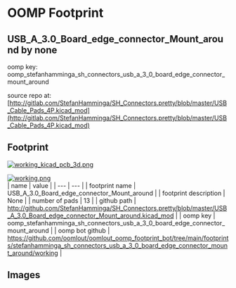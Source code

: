 # OOMP Footprint  
## USB_A_3.0_Board_edge_connector_Mount_around  by none  
  
oomp key: oomp_stefanhamminga_sh_connectors_usb_a_3_0_board_edge_connector_mount_around  
  
source repo at: [http://gitlab.com/StefanHamminga/SH_Connectors.pretty/blob/master/USB_Cable_Pads_4P.kicad_mod](http://gitlab.com/StefanHamminga/SH_Connectors.pretty/blob/master/USB_Cable_Pads_4P.kicad_mod)  
## Footprint  
  
[![working_kicad_pcb_3d.png](working_kicad_pcb_3d_600.png)](working_kicad_pcb_3d.png)  
  
[![working.png](working_600.png)](working.png)  
| name | value | 
| --- | --- | 
| footprint name | USB_A_3.0_Board_edge_connector_Mount_around | 
| footprint description | None | 
| number of pads | 13 | 
| github path | http://github.com/StefanHamminga/SH_Connectors.pretty/blob/master/USB_A_3.0_Board_edge_connector_Mount_around.kicad_mod | 
| oomp key | oomp_stefanhamminga_sh_connectors_usb_a_3_0_board_edge_connector_mount_around | 
| oomp bot github | https://github.com/oomlout/oomlout_oomp_footprint_bot/tree/main/footprints/stefanhamminga_sh_connectors_usb_a_3_0_board_edge_connector_mount_around/working | 
## Images  
